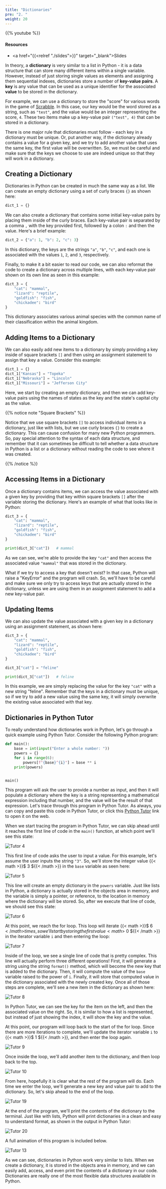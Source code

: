```yaml
---
title: "Dictionaries"
pre: "2. "
weight: 20
---
```


{{% youtube  %}}

<!-- Old: OCFZhReWBIw -->

#### Resources

* <a href="{{<relref "./slides">}}" target="_blank">Slides</a>

In theory, a **dictionary** is very similar to a list in Python - it is a data structure that can store many different items within a single variable. However, instead of just storing single values as elements and assigning them sequential indexes, dictionaries store a number of **key-value pairs**. A **key** is any value that can be used as a unique identifier for the associated **value** to be stored in the dictionary.

For example, we can use a dictionary to store the "score" for various words in the game of [Scrabble](https://en.wikipedia.org/wiki/Scrabble). In this case, our key would be the word stored as a string, such as `"test"`, and the value would be an integer representing the score, `4`. These two items make up a key-value pair `("test", 4)` that can be stored in a dictionary.

There is one major rule that dictionaries must follow - each key in a dictionary must be unique. Or, put another way, if the dictionary already contains a value for a given key, and we try to add another value that uses the same key, the first value will be overwritten. So, we must be careful and make sure that the keys we choose to use are indeed unique so that they will work in a dictionary.

## Creating a Dictionary

Dictionaries in Python can be created in much the same way as a list. We can create an empty dictionary using a set of curly braces `{}` as shown here:

```python
dict_1 = {}
```

We can also create a dictionary that contains some initial key-value pairs by placing them inside of the curly braces. Each key-value pair is separated by a comma `,` with the key provided first, followed by a colon `:` and then the value. Here's a brief example:

```python
dict_2 = {"a": 1, "b": 2, "c": 3}
```

In this dictionary, the keys are the strings `"a"`, `"b"`, `"c"`, and each one is associated with the values `1`, `2`, and `3`, respectively. 

Finally, to make it a bit easier to read our code, we can also reformat the code to create a dictionary across multiple lines, with each key-value pair shown on its own line as seen in this example:

```python
dict_3 = {
    "cat": "mammal",
    "lizard": "reptile",
    "goldfish": "fish",
    "chickadee": "bird"
}
```

This dictionary associates various animal species with the common name of their classification within the animal kingdom. 

## Adding Items to a Dictionary

We can also easily add new items to a dictionary by simply providing a key inside of square brackets `[]` and then using an assignment statement to assign that key a value. Consider this example:

```python
dict_1 = {}
dict_1["Kansas"] = "Topeka"
dict_1["Nebraska"] = "Lincoln"
dict_1["Missouri"] = "Jefferson City"
```

Here, we start by creating an empty dictionary, and then we can add key-value pairs using the names of states as the key and the state's capital city as the value. 

{{% notice note "Square Brackets" %}}

Notice that we use square brackets `[]` to access individual items in a dictionary, just like with lists, but we use curly braces `{}` to create a dictionary. This can cause confusion for many new Python programmers. So, pay special attention to the syntax of each data structure, and remember that it can sometimes be difficult to tell whether a data structure in Python is a list or a dictionary without reading the code to see where it was created. 

{{% /notice %}}

## Accessing Items in a Dictionary

Once a dictionary contains items, we can access the value associated with a given key by providing that key within square brackets `[]` after the variable storing the dictionary. Here's an example of what that looks like in Python:

```python
dict_3 = {
    "cat": "mammal",
    "lizard": "reptile",
    "goldfish": "fish",
    "chickadee": "bird"
}

print(dict_3["cat"])   # mammal
```

As we can see, we're able to provide the key `"cat"` and then access the associated value `"mammal"` that was stored in the dictionary.

What if we try to access a key that doesn't exist? In that case, Python will raise a "KeyError" and the program will crash. So, we'll have to be careful and make sure we only try to access keys that are actually stored in the dictionary, unless we are using them in an assignment statement to add a new key-value pair. 

## Updating Items

We can also update the value associated with a given key in a dictionary using an assignment statement, as shown here:

```python
dict_3 = {
    "cat": "mammal",
    "lizard": "reptile",
    "goldfish": "fish",
    "chickadee": "bird"
}

dict_3["cat"] = "feline"

print(dict_3["cat"])   # feline
```

In this example, we are simply replacing the value for the key `"cat"` with a new string "feline". Remember that the keys in a dictionary must be unique, so if we try to add a new value using the same key, it will simply overwrite the existing value associated with that key.

## Dictionaries in Python Tutor

To really understand how dictionaries work in Python, let's go through a quick example using Python Tutor. Consider the following Python program:

```python
def main():
    base = int(input("Enter a whole number: "))
    powers = {}
    for i in range(6):
        powers[f"{base}^{i}"] = base ** i
    print(powers)


main()
```

This program will ask the user to provide a number as input, and then it will populate a dictionary where the key is a string representing a mathematical expression including that number, and the value will be the result of that expression. Let's trace through this program in Python Tutor. As always, you can copy and paste this code in Python Tutor, or click this [Python Tutor](https://pythontutor.com/visualize.html#code=def%20main%28%29%3A%0A%20%20%20%20base%20%3D%20int%28input%28%22Enter%20a%20whole%20number%3A%20%22%29%29%0A%20%20%20%20powers%20%3D%20%7B%7D%0A%20%20%20%20for%20i%20in%20range%286%29%3A%0A%20%20%20%20%20%20%20%20powers%5Bf%22%7Bbase%7D%5E%7Bi%7D%22%5D%20%3D%20base%20**%20i%0A%20%20%20%20print%28powers%29%0A%0A%0Amain%28%29&cumulative=false&heapPrimitives=nevernest&mode=edit&origin=opt-frontend.js&py=3&rawInputLstJSON=%5B%223%22%5D&textReferences=) link to open it on the web.

When we start tracing the program in Python Tutor, we can skip ahead until it reaches the first line of code in the `main()` function, at which point we'll see this state:

![Tutor 4](/images/08/tutor13_4.png?classes=border,shadow)

This first line of code asks the user to input a value. For this example, let's assume the user inputs the string `"3"`. So, we'll store the integer value {{< math >}}$ 3 ${{< /math >}} in the `base` variable as seen here:

![Tutor 5](/images/08/tutor13_5.png?classes=border,shadow)

This line will create an empty dictionary in the `powers` variable. Just like lists in Python, a dictionary is actually stored in the objects area in memory, and the variable is simply a pointer, or reference, to the location in memory where the dictionary will be stored. So, after we execute that line of code, we should see this state:

![Tutor 6](/images/08/tutor13_6.png?classes=border,shadow)

At this point, we reach the for loop. This loop will iterate {{< math >}}$ 6 ${{< /math >}} times, so we'll start by storing the first value {{< math >}}$ 0 ${{< /math >}} in the iterator variable `i` and then entering the loop:

![Tutor 7](/images/08/tutor13_7.png?classes=border,shadow) 

Inside of the loop, we see a single line of code that is pretty complex. This line will actually perform three different operations! First, it will generate a string using the string `format()` method, which will become the new key that is added to the dictionary. Then, it will compute the value of the `base` variable raised to the power of `i`. Finally, it will store that computed value in the dictionary associated with the newly created key. Once all of those steps are complete, we'll see a new item in the dictionary as shown here:

![Tutor 8](/images/08/tutor13_8.png?classes=border,shadow) 

In Python Tutor, we can see the key for the item on the left, and then the associated value on the right. So, it is similar to how a list is represented, but instead of just showing the index, it will show the key and the value. 

At this point, our program will loop back to the start of the for loop. Since there are more iterations to complete, we'll update the iterator variable `i` to {{< math >}}$ 1 ${{< /math >}}, and then enter the loop again.

![Tutor 9](/images/08/tutor13_9.png?classes=border,shadow) 

Once inside the loop, we'll add another item to the dictionary, and then loop back to the top. 

![Tutor 10](/images/08/tutor13_10.png?classes=border,shadow) 

From here, hopefully it is clear what the rest of the program will do. Each time we enter the loop, we'll generate a new key and value pair to add to the dictionary. So, let's skip ahead to the end of the loop. 

![Tutor 19](/images/08/tutor13_19.png?classes=border,shadow) 

At the end of the program, we'll print the contents of the dictionary to the terminal. Just like with lists, Python will print dictionaries in a clean and easy to understand format, as shown in the output in Python Tutor:

![Tutor 20](/images/08/tutor13_20.png?classes=border,shadow) 

A full animation of this program is included below.

![Tutor 13](/images/08/tutor13.gif?classes=border,shadow)

As we can see, dictionaries in Python work very similar to lists. When we create a dictionary, it is stored in the objects area in memory, and we can easily add, access, and even print the contents of a dictionary in our code. Dictionaries are really one of the most flexible data structures available in Python.
